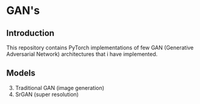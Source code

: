 # GAN's

## Introduction

This repository contains PyTorch implementations of few GAN (Generative Adversarial Network) architectures that i have implemented.

## Models
3. Traditional GAN (image generation)
4. SrGAN (super resolution)
